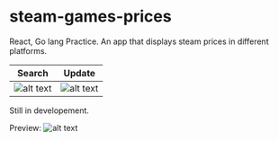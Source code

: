 # steam-games-prices

React, Go lang Practice.
An app that displays steam prices in different platforms.

| Search      | Update |
| ----------- | ----------- |
| ![alt text](https://media.giphy.com/media/v1.Y2lkPTc5MGI3NjExYTlzZGZtd3FiaXRxZnFqbXhkeXZteWVvZXd0NG1rM2prNHJ3d3l4OCZlcD12MV9pbnRlcm5hbF9naWZfYnlfaWQmY3Q9Zw/0ZaeejHgpEZgDtBnpX/giphy.gif)      | ![alt text](https://media.giphy.com/media/v1.Y2lkPTc5MGI3NjExc213aG9pbGRnNmYweGVtdzZpbmV6MTlkMjU0OW1lNzhkNTh0N211ciZlcD12MV9pbnRlcm5hbF9naWZfYnlfaWQmY3Q9Zw/6dBnD8Zkvf1sxcoa3d/giphy.gif)       |

Still in developement.

Preview:
![alt text](https://i.imgur.com/lcXy8th.png)

